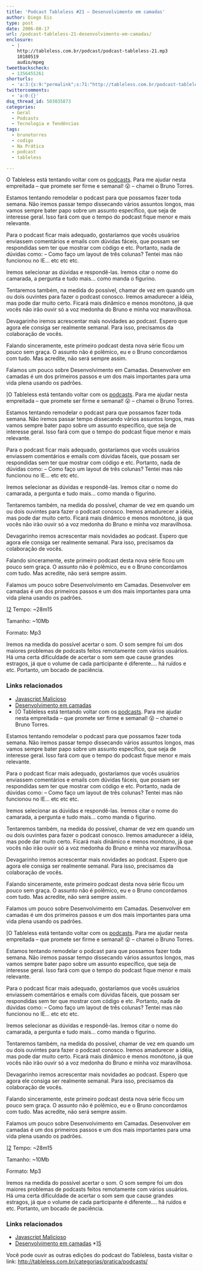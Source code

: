 ```yaml
---
title: 'Podcast Tableless #21 – Desenvolvimento em camadas'
author: Diego Eis
type: post
date: 2006-08-17
url: /podcast-tableless-21-desenvolvimento-em-camadas/
enclosure:
  - |
    http://tableless.com.br/podcast/podcast-tableless-21.mp3
    10180519
    audio/mpeg
tweetbackscheck:
  - 1356455261
shorturls:
  - 'a:3:{s:9:"permalink";s:71:"http://tableless.com.br/podcast-tableless-21-desenvolvimento-em-camadas";s:7:"tinyurl";s:26:"http://tinyurl.com/3rx4dty";s:4:"isgd";s:19:"http://is.gd/BM6sSQ";}'
twittercomments:
  - 'a:0:{}'
dsq_thread_id: 503035873
categories:
  - Geral
  - Podcasts
  - Tecnologia e Tendências
tags:
  - brunotorres
  - codigo
  - Na Prática
  - podcast
  - tableless

---
```

O Tableless está tentando voltar com os [podcasts][1]. Para me ajudar nesta empreitada &#8211; que promete ser firme e semanal! 😮 &#8211; chamei o Bruno Torres.
  
Estamos tentando remodelar o podcast para que possamos fazer toda semana. Não iremos passar tempo dissecando vários assuntos longos, mas vamos sempre bater papo sobre um assunto específico, que seja de interesse geral. Isso fará com que o tempo do podcast fique menor e mais relevante.

Para o podcast ficar mais adequado, gostaríamos que vocês usuários enviassem comentários e emails com dúvidas fáceis, que possam ser respondidas sem ter que mostrar com código e etc. Portanto, nada de dúvidas como: &#8211; Como faço um layout de três colunas? Tentei mas não funcionou no IE&#8230; etc etc etc.
  
Iremos selecionar as dúvidas e respondê-las. Iremos citar o nome do camarada, a pergunta e tudo mais&#8230; como manda o figurino.
  
Tentaremos também, na medida do possível, chamar de vez em quando um ou dois ouvintes para fazer o podcast conosco. Iremos amadurecer a idéia, mas pode dar muito certo. Ficará mais dinâmico e menos monótono, já que vocês não irão ouvir só a voz medonha do Bruno e minha voz maravilhosa.

Devagarinho iremos acrescentar mais novidades ao podcast. Espero que agora ele consiga ser realmente semanal. Para isso, precisamos da colaboração de vocês.
  
Falando sinceramente, este primeiro podcast desta nova série ficou um pouco sem graça. O assunto não é polêmico, eu e o Bruno concordamos com tudo. Mas acredite, não será sempre assim.
  
Falamos um pouco sobre Desenvolvimento em Camadas. Desenvolver em camadas é um dos primeiros passos e um dos mais importantes para uma vida plena usando os padrões.

[O Tableless está tentando voltar com os [podcasts][1]. Para me ajudar nesta empreitada &#8211; que promete ser firme e semanal! 😮 &#8211; chamei o Bruno Torres.
  
Estamos tentando remodelar o podcast para que possamos fazer toda semana. Não iremos passar tempo dissecando vários assuntos longos, mas vamos sempre bater papo sobre um assunto específico, que seja de interesse geral. Isso fará com que o tempo do podcast fique menor e mais relevante.

Para o podcast ficar mais adequado, gostaríamos que vocês usuários enviassem comentários e emails com dúvidas fáceis, que possam ser respondidas sem ter que mostrar com código e etc. Portanto, nada de dúvidas como: &#8211; Como faço um layout de três colunas? Tentei mas não funcionou no IE&#8230; etc etc etc.
  
Iremos selecionar as dúvidas e respondê-las. Iremos citar o nome do camarada, a pergunta e tudo mais&#8230; como manda o figurino.
  
Tentaremos também, na medida do possível, chamar de vez em quando um ou dois ouvintes para fazer o podcast conosco. Iremos amadurecer a idéia, mas pode dar muito certo. Ficará mais dinâmico e menos monótono, já que vocês não irão ouvir só a voz medonha do Bruno e minha voz maravilhosa.

Devagarinho iremos acrescentar mais novidades ao podcast. Espero que agora ele consiga ser realmente semanal. Para isso, precisamos da colaboração de vocês.
  
Falando sinceramente, este primeiro podcast desta nova série ficou um pouco sem graça. O assunto não é polêmico, eu e o Bruno concordamos com tudo. Mas acredite, não será sempre assim.
  
Falamos um pouco sobre Desenvolvimento em Camadas. Desenvolver em camadas é um dos primeiros passos e um dos mais importantes para uma vida plena usando os padrões.

][2] Tempo: ~28m15
  
Tamanho: ~10Mb
  
Formato: Mp3

Iremos na medida do possível acertar o som. O som sempre foi um dos maiores problemas de podcasts feitos remotamente com vários usuários. Há uma certa dificuldade de acertar o som sem que cause grandes estragos, já que o volume de cada participante é diferente&#8230;. há ruídos e etc. Portanto, um bocado de paciência.

### Links relacionados

  * [Javascript Malicioso][3]
  * [Desenvolvimento em camadas][4]
  * [O Tableless está tentando voltar com os [podcasts][1]. Para me ajudar nesta empreitada &#8211; que promete ser firme e semanal! 😮 &#8211; chamei o Bruno Torres.
  
Estamos tentando remodelar o podcast para que possamos fazer toda semana. Não iremos passar tempo dissecando vários assuntos longos, mas vamos sempre bater papo sobre um assunto específico, que seja de interesse geral. Isso fará com que o tempo do podcast fique menor e mais relevante.

Para o podcast ficar mais adequado, gostaríamos que vocês usuários enviassem comentários e emails com dúvidas fáceis, que possam ser respondidas sem ter que mostrar com código e etc. Portanto, nada de dúvidas como: &#8211; Como faço um layout de três colunas? Tentei mas não funcionou no IE&#8230; etc etc etc.
  
Iremos selecionar as dúvidas e respondê-las. Iremos citar o nome do camarada, a pergunta e tudo mais&#8230; como manda o figurino.
  
Tentaremos também, na medida do possível, chamar de vez em quando um ou dois ouvintes para fazer o podcast conosco. Iremos amadurecer a idéia, mas pode dar muito certo. Ficará mais dinâmico e menos monótono, já que vocês não irão ouvir só a voz medonha do Bruno e minha voz maravilhosa.

Devagarinho iremos acrescentar mais novidades ao podcast. Espero que agora ele consiga ser realmente semanal. Para isso, precisamos da colaboração de vocês.
  
Falando sinceramente, este primeiro podcast desta nova série ficou um pouco sem graça. O assunto não é polêmico, eu e o Bruno concordamos com tudo. Mas acredite, não será sempre assim.
  
Falamos um pouco sobre Desenvolvimento em Camadas. Desenvolver em camadas é um dos primeiros passos e um dos mais importantes para uma vida plena usando os padrões.

[O Tableless está tentando voltar com os [podcasts][1]. Para me ajudar nesta empreitada &#8211; que promete ser firme e semanal! 😮 &#8211; chamei o Bruno Torres.
  
Estamos tentando remodelar o podcast para que possamos fazer toda semana. Não iremos passar tempo dissecando vários assuntos longos, mas vamos sempre bater papo sobre um assunto específico, que seja de interesse geral. Isso fará com que o tempo do podcast fique menor e mais relevante.

Para o podcast ficar mais adequado, gostaríamos que vocês usuários enviassem comentários e emails com dúvidas fáceis, que possam ser respondidas sem ter que mostrar com código e etc. Portanto, nada de dúvidas como: &#8211; Como faço um layout de três colunas? Tentei mas não funcionou no IE&#8230; etc etc etc.
  
Iremos selecionar as dúvidas e respondê-las. Iremos citar o nome do camarada, a pergunta e tudo mais&#8230; como manda o figurino.
  
Tentaremos também, na medida do possível, chamar de vez em quando um ou dois ouvintes para fazer o podcast conosco. Iremos amadurecer a idéia, mas pode dar muito certo. Ficará mais dinâmico e menos monótono, já que vocês não irão ouvir só a voz medonha do Bruno e minha voz maravilhosa.

Devagarinho iremos acrescentar mais novidades ao podcast. Espero que agora ele consiga ser realmente semanal. Para isso, precisamos da colaboração de vocês.
  
Falando sinceramente, este primeiro podcast desta nova série ficou um pouco sem graça. O assunto não é polêmico, eu e o Bruno concordamos com tudo. Mas acredite, não será sempre assim.
  
Falamos um pouco sobre Desenvolvimento em Camadas. Desenvolver em camadas é um dos primeiros passos e um dos mais importantes para uma vida plena usando os padrões.

][2] Tempo: ~28m15
  
Tamanho: ~10Mb
  
Formato: Mp3

Iremos na medida do possível acertar o som. O som sempre foi um dos maiores problemas de podcasts feitos remotamente com vários usuários. Há uma certa dificuldade de acertar o som sem que cause grandes estragos, já que o volume de cada participante é diferente&#8230;. há ruídos e etc. Portanto, um bocado de paciência.

### Links relacionados

  * [Javascript Malicioso][3]
  * [Desenvolvimento em camadas][4]
  *][5] 

Você pode ouvir as outras edições do podcast do Tableless, basta visitar o link: <http://tableless.com.br/categorias/pratica/podcasts/>

 [1]: http://tableless.com.br/categorias/pratica/podcasts/
 [2]: http://tableless.com.br/podcast/podcast-tableless-21.mp3 "Podcast Tableless #21"
 [3]: http://www.456bereastreet.com/archive/200608/malicious_javascript_yet_another_reason_for_graceful_degradation/
 [4]: http://obasicodaweb.com/arquivo/padroes-web-desenvolvimento-em-camadas-camada-de-comportamento
 [5]: http://elcio.com.br/crossbrowser/#7